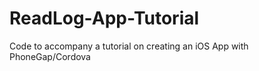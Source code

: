 ReadLog-App-Tutorial
====================

Code to accompany a tutorial on creating an iOS App with PhoneGap/Cordova
